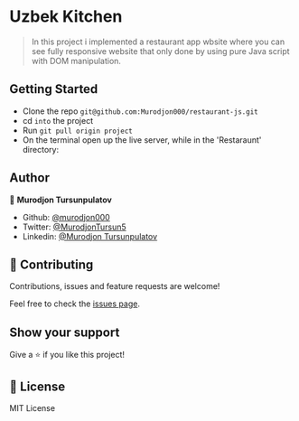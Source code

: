 # Uzbek Kitchen

> In this project i implemented a restaurant  app wbsite where you can see fully responsive website that only done by using pure Java script with DOM manipulation.

## Getting Started

- Clone the repo `git@github.com:Murodjon000/restaurant-js.git`
- cd `into` the project
- Run `git pull origin project`
- On the terminal open up the live server, while in the 'Restaraunt' directory:

## Author

👤 **Murodjon Tursunpulatov**

- Github: [@murodjon000](https://github.com/murodjon000)
- Twitter: [@MurodjonTursun5](https://twitter.com/MurodjonTursun5)
- Linkedin: [@Murodjon Tursunpulatov](https://www.linkedin.com/in/murodjon-tursunpulatov-5189481b3/)

## 🤝 Contributing

Contributions, issues and feature requests are welcome!

Feel free to check the [issues page](issues/).

## Show your support

Give a ⭐️ if you like this project!

## 📝 License

MIT License
